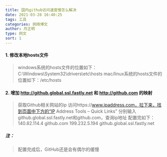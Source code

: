 ```yaml
---
title: 国内github访问速度慢怎么解决
date: 2021-03-28 16:40:25
tags: 工具
categories: 网络博文
author: 月正明
type: 网文
sort: 1
---
```

#### 1. 修改本地hosts文件
>windows系统的hosts文件的位置如下：C:\Windows\System32\drivers\etc\hosts
mac/linux系统的hosts文件的位置如下：/etc/hosts

#### 2. 增加 http://github.global.ssl.fastly.net 和 http://github.com 的映射
>获取Github相关网站的ip
访问https://www.ipaddress.com，拉下来，找到页面中下方的“IP Address Tools – Quick Links”
分别输入github.global.ssl.fastly.net和github.com，查询ip地址
配置完如下：
140.82.114.4	github.com
199.232.5.194	github.global.ssl.fastly.net

##### 注：
>配置完成后，GitHub还是会有偶尔的缓慢